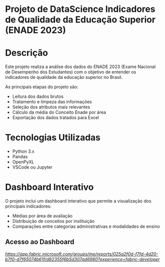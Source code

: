 # Projeto de DataScience Indicadores de Qualidade da Educação Superior (ENADE 2023)

# Descrição
Este projeto realiza a análise dos dados do ENADE 2023 (Exame Nacional de Desempenho dos Estudantes) com o objetivo de entender os indicadores de qualidade da educação superior no Brasil.

As principais etapas do projeto são:
- Leitura dos dados brutos
- Tratamento e limpeza das informações
- Seleção dos atributos mais relevantes
- Cálculo da média do Conceito Enade por área
- Exportação dos dados tratados para Excel

# Tecnologias Utilizadas
- Python 3.x
- Pandas
- OpenPyXL 
- VSCode ou Jupyter

# Dashboard Interativo
O projeto inclui um dashboard interativo que permite a visualização dos principais indicadores:

- Médias por área de avaliação
- Distribuição de conceitos por instituição
- Comparações entre categorias administrativas e modalidades de ensino

## Acesso ao Dashboard
*https://app.fabric.microsoft.com/groups/me/reports/025a2f0d-f7fd-4d20-b7f0-d7f65074b61f/d82355f6b5d307ad6980?experience=fabric-developer*
